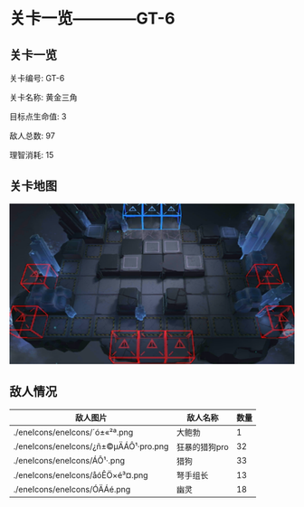 # 关卡一览————GT-6


## 关卡一览

关卡编号: GT-6

关卡名称: 黄金三角

目标点生命值: 3

敌人总数: 97

理智消耗: 15


## 关卡地图
![GT-6](./oprMap/GT-6.png)

## 敌人情况

| 敌人图片 | 敌人名称 | 数量  |
|---------|-----|-----|
| ./eneIcons/eneIcons/´ó±«²ª.png| 大鲍勃  |   1  |
| ./eneIcons/eneIcons/¿ñ±©µÄÁÔ¹·pro.png| 狂暴的猎狗pro  |   32  |
| ./eneIcons/eneIcons/ÁÔ¹·.png| 猎狗  |   33  |
| ./eneIcons/eneIcons/åóÊÖ×é³¤.png| 弩手组长  |   13  |
| ./eneIcons/eneIcons/ÓÄÁé.png| 幽灵  |   18  |
